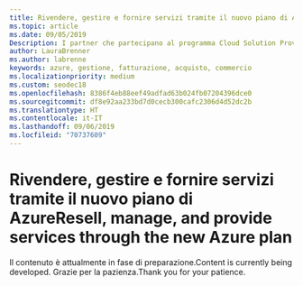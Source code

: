 ```yaml
---
title: Rivendere, gestire e fornire servizi tramite il nuovo piano di Azure | Centro per i partner
ms.topic: article
ms.date: 09/05/2019
Description: I partner che partecipano al programma Cloud Solution Provider (CSP) possono migliorare la propria capacità di fornire supporto ai clienti di Azure tramite il nuovo piano di Azure.
author: LauraBrenner
ms.author: labrenne
keywords: azure, gestione, fatturazione, acquisto, commercio
ms.localizationpriority: medium
ms.custom: seodec18
ms.openlocfilehash: 8386f4eb88eef49adfad63b024fb07204396dce0
ms.sourcegitcommit: df8e92aa233bd7d0cecb300cafc2306d4d52dc2b
ms.translationtype: HT
ms.contentlocale: it-IT
ms.lasthandoff: 09/06/2019
ms.locfileid: "70737609"
---
```

# <a name="resell-manage-and-provide-services-through-the-new-azure-plan"></a><span data-ttu-id="a5eef-104">Rivendere, gestire e fornire servizi tramite il nuovo piano di Azure</span><span class="sxs-lookup"><span data-stu-id="a5eef-104">Resell, manage, and provide services through the new Azure plan</span></span>

<span data-ttu-id="a5eef-105">Il contenuto è attualmente in fase di preparazione.</span><span class="sxs-lookup"><span data-stu-id="a5eef-105">Content is currently being developed.</span></span> <span data-ttu-id="a5eef-106">Grazie per la pazienza.</span><span class="sxs-lookup"><span data-stu-id="a5eef-106">Thank you for your patience.</span></span>
